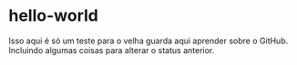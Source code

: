 # hello-world
Isso aqui é só um teste para o velha guarda aqui aprender sobre o GitHub.
Incluindo algumas coisas para alterar o status anterior. 
